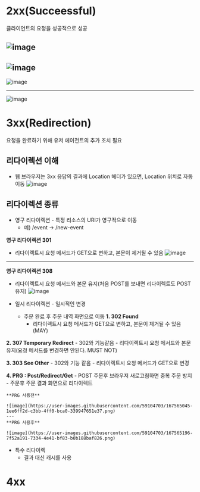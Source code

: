 # 2xx(Succeessful)
클라이언트의 요청을 성공적으로 성공

![image](https://user-images.githubusercontent.com/59104703/167559933-f28dbc28-d972-4fa6-b05b-f695b230f163.png)
---
![image](https://user-images.githubusercontent.com/59104703/167560031-2dace419-fa0d-47c7-b72b-06b163fc23c7.png)
---
![image](https://user-images.githubusercontent.com/59104703/167560055-391f11ca-4c16-475c-8e0b-79ecc6661602.png)

---
![image](https://user-images.githubusercontent.com/59104703/167560068-ac244a0f-0623-4e94-9e17-0f8786f2cc03.png)



# 3xx(Redirection)
요청을 완료하기 위해 유저 에이전트의 추가 조치 필요

## 리다이렉션 이해
- 웹 브라우저는 3xx 응답의 결과에 Location 헤더가 있으면, Location 위치로 자동 이동
![image](https://user-images.githubusercontent.com/59104703/167560591-4a1e2f11-6c63-42bb-a409-bbd2664976be.png)

## 리다이렉션 종류
- 영구 리다이렉션 - 특정 리소스의 URI가 영구적으로 이동
  - 예) /event -> /new-event

__영구 리다이렉션 301__
- 리다이렉트시 요청 메서드가 GET으로 변하고, 본문이 제거될 수 있음
![image](https://user-images.githubusercontent.com/59104703/167561368-4d72014c-fdde-42d9-a4f4-aa29032b2c85.png)
  
---

__영구 리다이렉션 308__
- 리다이렉트시 요청 메서드와 본문 유지(처음 POST를 보내면 리다이렉트도 POST 유지)
![image](https://user-images.githubusercontent.com/59104703/167561422-3a8d451b-3255-4fcf-9abc-18fb0d0e1f54.png)

- 일시 리다이렉션 - 일시적인 변경
  - 주문 완료 후 주문 내역 화면으로 이동
**1. 302 Found**
    - 리다이렉트시 요청 메서드가 GET으로 변하고, 본문이 제거될 수 있음(MAY)
    
**2. **307 Temporary Redirect****
    - 302와 기능같음
    - 리다이렉트시 요청 메서드와 본문 유지(요청 메서드를 변경하면 안된다. MUST NOT)
    
**3. **303 See Other****
    - 302와 기능 같음
    - 리다이렉트시 요청 메서드가 GET으로 변경
    
**4. **PRG : Post/Redirect/Get****
    - POST 주문후 브라우저 새로고침하면 중복 주문 방지
    - 주문후 주문 결과 화면으로 리다이렉트

    **PRG 사용전**
    
    ![image](https://user-images.githubusercontent.com/59104703/167565045-1ee6ff2d-c3bb-4ff0-bca0-339947651e37.png)
    ---
    **PRG 사용후**
    
    ![image](https://user-images.githubusercontent.com/59104703/167565196-7f52a191-7334-4e41-bf83-b0b188baf826.png)


- 특수 리다이렉
  - 결과 대신 캐시를 사용



# 4xx
